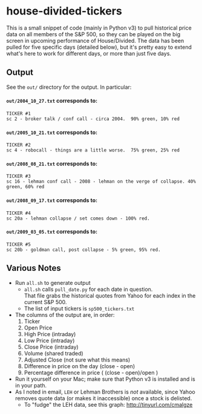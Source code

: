 house-divided-tickers
=====================

This is a small snippet of code (mainly in Python v3) to pull historical
price data on all members of the S&P 500, so they can be played on the
big screen in upcoming performance of House/Divided.   The data has
been pulled for five specific days (detailed below), but it's pretty
easy to extend what's here to work for different days, or more than
just five days. 

## Output

See the `out/` directory for the output. In particular:

#### `out/2004_10_27.txt` corresponds to:

```
TICKER #1
sc 2 - broker talk / conf call - circa 2004.  90% green, 10% red
```

#### `out/2005_10_21.txt` corresponds to:

```
TICKER #2
sc 4 - robocall - things are a little worse.  75% green, 25% red
```

#### `out/2008_08_21.txt` corresponds to:

```    
TICKER #3
sc 16 - lehman conf call - 2008 - lehman on the verge of collapse. 40% green, 60% red
```

#### `out/2008_09_17.txt` corresponds to:

```
TICKER #4
sc 20a - lehman collapse / set comes down - 100% red.
```

#### `out/2009_03_05.txt` corresponds to:

```
TICKER #5
sc 20b - goldman call, post collapse - 5% green, 95% red.
```

## Various Notes
 
* Run `all.sh` to generate output
    * `all.sh` calls `pull_date.py` for each date in question.  
       That file grabs the historical quotes from Yahoo for 
       each index in the current S&P 500.
    * The list of input tickers is `sp500_tickers.txt`
* The columns of the output are, in order:
   1. Ticker
   1. Open Price
   1. High Price (intraday)
   1. Low Price (intraday)
   1. Close Price (intraday)
   1. Volume (shared traded)
   1. Adjusted Close (not sure what this means)
   1. Difference in price on the day (close - open)
   1. Percentage difference in price ( (close - open)/open )
* Run it yourself on your Mac; make sure that Python v3 is installed and
is in your path.
* As I noted in email, `LEH` or Lehman Brothers is *not* available,
since Yahoo removes quote data (or makes it inaccessible) once a stock
is delisted.
    * To "fudge" the LEH data, see this graph: http://tinyurl.com/cmalgze

